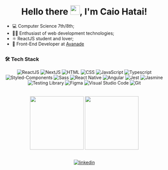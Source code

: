 <h1 align="center">Hello there <img src="https://raw.githubusercontent.com/kaueMarques/kaueMarques/master/hi.gif" width="30px">, I'm Caio Hatai!</h1>

- 💻 Computer Science 7th/8th;
- 👨‍💻 Enthusiast of web development technologies;
- ⚛️ ReactJS student and lover;
- 🚀 Front-End Developer at [Avanade](https://github.com/Avanade)

##

<h3>
🛠️ Tech Stack
</h3>
<div align="center" ><img src="https://img.shields.io/badge/React-20232A?style=for-the-badge&logo=react&logoColor=61DAFB" alt="ReactJS" /> <img src="https://img.shields.io/badge/next.js-000000?style=for-the-badge&logo=nextdotjs&logoColor=white" alt="NextJS" /> <img src="https://img.shields.io/badge/HTML5-E34F26?style=for-the-badge&logo=html5&logoColor=white" alt="HTML" /> <img src="https://img.shields.io/badge/CSS3-1572B6?style=for-the-badge&logo=css3&logoColor=whit" alt="CSS"/> <img src="https://img.shields.io/badge/JavaScript-F7DF1E?style=for-the-badge&logo=javascript&logoColor=black" alt="JavaScript" /> <img src="https://img.shields.io/badge/TypeScript-007ACC?style=for-the-badge&logo=typescript&logoColor=white" alt="Typescript" /> <img src="https://img.shields.io/badge/styled--components-DB7093?style=for-the-badge&logo=styled-components&logoColor=white" alt="Styled-Components" /> <img src="https://img.shields.io/badge/Sass-CC6699?style=for-the-badge&logo=sass&logoColor=white" alt="Sass" /> <img src="https://img.shields.io/badge/React_Native-20232A?style=for-the-badge&logo=react&logoColor=61DAFB" alt="React Native" /> <img src="https://img.shields.io/badge/angular-%23DD0031.svg?style=for-the-badge&logo=angular&logoColor=white" alt="Angular" /> <img src="https://img.shields.io/badge/-jest-%23C21325?style=for-the-badge&logo=jest&logoColor=white" alt="Jest" /> <img src="https://img.shields.io/badge/-Jasmine-%238A4182?style=for-the-badge&logo=Jasmine&logoColor=white" alt="Jasmine" /> <img src="https://img.shields.io/badge/-TestingLibrary-%23E33332?style=for-the-badge&logo=testing-library&logoColor=white" alt="Testing Library" /> <img src="https://img.shields.io/badge/Figma-F24E1E?style=for-the-badge&logo=figma&logoColor=white" alt="Figma" /> <img src="https://img.shields.io/badge/Visual_Studio_Code-0078D4?style=for-the-badge&logo=visual%20studio%20code&logoColor=white" alt="Visual Studio Code" /> <img src="https://img.shields.io/badge/GIT-E44C30?style=for-the-badge&logo=git&logoColor=white" alt="Git" /></div>

</a>
<br />
<br />

<div align="center">
<a href="https://github.com/caioharuo?tab=repositories"><img src="https://github-readme-stats.vercel.app/api?username=caioharuo&show_icons=true&theme=dracula" height="170px" /></a>
<a href="https://github.com/caioharuo?tab=repositories"><img src="https://github-readme-stats.vercel.app/api/top-langs/?username=caioharuo&layout=compact&theme=dracula" height="170px" />
</a>
</div>

##

<div align="center"> 
  <a href="https://www.linkedin.com/in/caio-haruo/" target="_blank">
    <img align="center" src="https://img.shields.io/badge/LinkedIn-0077B5?style=for-the-badge&logo=linkedin&logoColor=white" alt="linkedin"/>
  </a>
</div>

